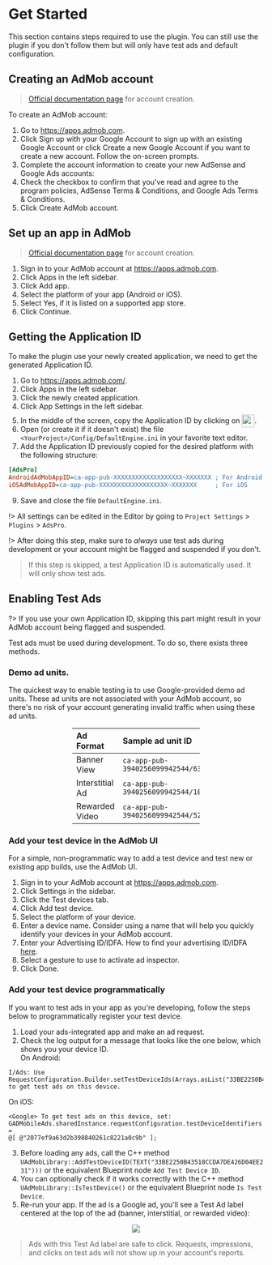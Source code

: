 # Get Started

This section contains steps required to use the plugin. You can still use the plugin if you don't follow them but will only have test ads and default configuration.

## Creating an AdMob account
> [Official documentation page](https://support.google.com/admob/answer/7356219) for account creation.  

To create an AdMob account:
1. Go to https://apps.admob.com.
2. Click Sign up with your Google Account to sign up with an existing Google Account or click Create a new Google Account if you want to create a new account. Follow the on-screen prompts.
3. Complete the account information to create your new AdSense and Google Ads accounts:  
4. Check the checkbox to confirm that you've read and agree to the program policies, AdSense Terms & Conditions, and Google Ads Terms & Conditions.
5. Click Create AdMob account.

## Set up an app in AdMob
> [Official documentation page](https://support.google.com/admob/answer/9989980) for account creation.  

1. Sign in to your AdMob account at https://apps.admob.com.
2. Click Apps in the left sidebar.
3. Click Add app.
4. Select the platform of your app (Android or iOS). 
5. Select Yes, if it is listed on a supported app store.
6. Click Continue.

## Getting the Application ID

To make the plugin use your newly created application, we need to get the generated Application ID.

1. Go to https://apps.admob.com/.
2. Click Apps in the left sidebar.
3. Click the newly created application.
4. Click App Settings in the left sidebar.
5. In the middle of the screen, copy the Application ID by clicking on <img src="https://github.com/Pandoa/AdsPro/blob/main/_images/GetApplicationId.png?raw=true" height="25px" style="position:relative;top:8px"/>.
7. Open (or create it if it doesn't exist) the file `<YourProject>/Config/DefaultEngine.ini` in your favorite text editor.
8. Add the Application ID previously copied for the desired platform with the following structure:
```ini
[AdsPro]
AndroidAdMobAppID=ca-app-pub-XXXXXXXXXXXXXXXXXXX~XXXXXXX ; For Android
iOSAdMobAppID=ca-app-pub-XXXXXXXXXXXXXXXXXXX~XXXXXXX     ; For iOS
```
9. Save and close the file `DefaultEngine.ini`.

!> All settings can be edited in the Editor by going to `Project Settings` > `Plugins` > `AdsPro`.  

!> After doing this step, make sure to *always* use test ads during development or your account might be flagged and suspended if you don't.

> If this step is skipped, a test Application ID is automatically used. It will only show test ads.

## Enabling Test Ads

?> If you use your own Application ID, skipping this part might result in your AdMob account being flagged and suspended.

Test ads must be used during development. To do so, there exists three methods.

### Demo ad units.
The quickest way to enable testing is to use Google-provided demo ad units. 
These ad units are not associated with your AdMob account, so there's no risk of your account generating invalid traffic when using these ad units.

<div style="margin-left:50%;left:-25%;position:relative">

|Ad Format|Sample ad unit ID|
|:----|:----|
|Banner View|`ca-app-pub-3940256099942544/6300978111`|
|Interstitial Ad|`ca-app-pub-3940256099942544/1033173712`|
|Rewarded Video|`ca-app-pub-3940256099942544/5224354917`|
</div>

### Add your test device in the AdMob UI
For a simple, non-programmatic way to add a test device and test new or existing app builds, use the AdMob UI.
1. Sign in to your AdMob account at https://apps.admob.com.
2. Click Settings in the sidebar.
3. Click the Test devices tab.
4. Click Add test device.  
5. Select the platform of your device.
6. Enter a device name. Consider using a name that will help you quickly identify your devices in your AdMob account.
7. Enter your Advertising ID/IDFA. How to find your advertising ID/IDFA [here](https://support.google.com/admob/answer/9691433). 
8. Select a gesture to use to activate ad inspector.
9. Click Done. 

### Add your test device programmatically
If you want to test ads in your app as you're developing, follow the steps below to programmatically register your test device.

1. Load your ads-integrated app and make an ad request.
2. Check the log output for a message that looks like the one below, which shows you your device ID.  
On Android:
```logcat
I/Ads: Use RequestConfiguration.Builder.setTestDeviceIds(Arrays.asList("33BE2250B43518CCDA7DE426D04EE231"))
to get test ads on this device.
```
On iOS:
```logs
<Google> To get test ads on this device, set:
GADMobileAds.sharedInstance.requestConfiguration.testDeviceIdentifiers =
@[ @"2077ef9a63d2b398840261c8221a0c9b" ];
```
3. Before loading any ads, call the C++ method `UAdMobLibrary::AddTestDeviceID(TEXT("33BE2250B43518CCDA7DE426D04EE231")))` or the equivalent Blueprint
node `Add Test Device ID`.
4. You can optionally check if it works correctly with the C++ method `UAdMobLibrary::IsTestDevice()` or the equivalent Blueprint node 
`Is Test Device`.
5. Re-run your app. If the ad is a Google ad, you'll see a Test Ad label centered at the top of the ad (banner, interstitial, or rewarded video):  

<div style="text-align:center">
<img src="https://developers.google.com/admob/images/android-testad-0.png" style="max-width:500px"/>
</div>

> Ads with this Test Ad label are safe to click. Requests, impressions, and clicks on test ads will not show up in your account's reports.
